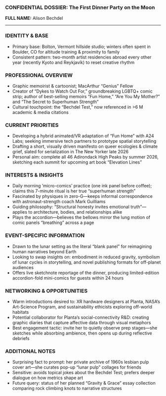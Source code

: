 ### CONFIDENTIAL DOSSIER: The First Dinner Party on the Moon

**FULL NAME:** Alison Bechdel

---
### IDENTITY & BASE
- Primary base: Bolton, Vermont hillside studio; winters often spent in Boulder, CO for altitude training & proximity to family
- Consistent pattern: two-month artist residencies abroad every other year (recently Kyoto and Reykjavík) to reset creative rhythm

### PROFESSIONAL OVERVIEW
- Graphic memoirist & cartoonist; MacArthur “Genius” Fellow
- Creator of “Dykes to Watch Out For,” groundbreaking LGBTQ+ comic strip; author of best-selling memoirs “Fun Home,” “Are You My Mother?” and “The Secret to Superhuman Strength”
- Cultural touchpoint: the “Bechdel Test,” now referenced in >6 M academic & media citations

### CURRENT PRIORITIES
- Developing a hybrid animated/VR adaptation of “Fun Home” with A24 Labs; seeking immersive tech partners to prototype spatial storytelling
- Drafting a short, visually driven manifesto on queer ecologies & climate grief, slated for serialization in The New Yorker late 2026
- Personal aim: complete all 46 Adirondack High Peaks by summer 2026, sketching each summit for upcoming art book “Elevation Lines”

### INTERESTS & INSIGHTS
- Daily morning ‘micro-comics’ practice (one ink panel before coffee); claims this 7-minute ritual is her true “superhuman strength”
- Fascinated by physiques in zero-G—keeps informal correspondence with astronaut-strength coach Mark Guilliams
- Guiding philosophy: “Structural honesty invites emotional truth”—applies to architecture, bodies, and relationships alike
- Plays the accordion—believes the bellows mirror the lung motion of comic panels “breathing” across a page

### EVENT-SPECIFIC INFORMATION
- Drawn to the lunar setting as the literal “blank panel” for reimagining human narratives beyond Earth
- Looking to swap insights on: embodiment in reduced gravity, symbolism of lunar cycles in storytelling, and novel publishing formats for off-planet audiences
- Offers live sketchnote reportage of the dinner, producing limited-edition accordion-fold mini-comics for guests within 24 hours

### NETWORKING & OPPORTUNITIES
- Warm introductions desired to: XR hardware designers at Planta, NASA’s Art-Science Program, and sustainability ethicists exploring off-world habitats
- Potential collaborator for Planta’s social-connectivity R&D: creating graphic diaries that capture affective data through visual metaphors
- Best engagement tactic: invite her to quietly observe prep stages—she sketches while absorbing ambience, then opens up during reflective debriefs

### ADDITIONAL NOTES
- Surprising fact to prompt: her private archive of 1960s lesbian pulp cover art—she curates pop-up “lunar pulp” collages for friends
- Sensitive: avoids topical jokes about the Bechdel Test; prefers deeper dialogue on how metrics shape art
- Future query: status of her planned “Gravity & Grace” essay collection comparing rock climbing knots to narrative structures

